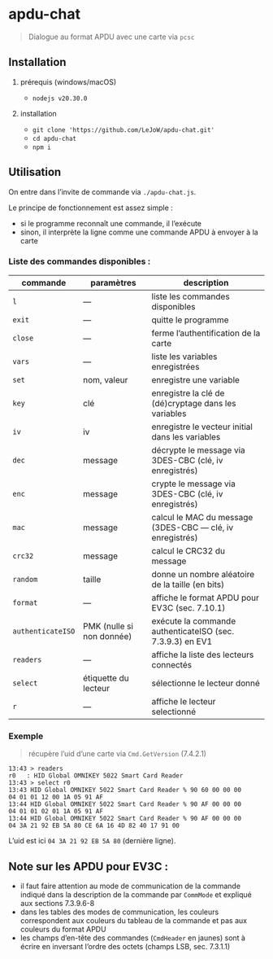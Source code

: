 # apdu-chat

> Dialogue au format APDU avec une carte via `pcsc`

## Installation

1. prérequis (windows/macOS)

    - `nodejs v20.30.0`

2. installation
    - `git clone 'https://github.com/LeJoW/apdu-chat.git'`
    - `cd apdu-chat`
    - `npm i`

## Utilisation

On entre dans l’invite de commande via `./apdu-chat.js`.

Le principe de fonctionnement est assez simple&nbsp;:

-   si le programme reconnaît une commande, il l’exécute
-   sinon, il interprète la ligne comme une commande APDU à envoyer à la carte

### Liste des commandes disponibles&nbsp;:

| commande          | paramètres                | description                                               |
| ----------------- | ------------------------- | --------------------------------------------------------- |
| `l`               | —                         | liste les commandes disponibles                           |
| `exit`            | —                         | quitte le programme                                       |
| `close`           | —                         | ferme l’authentification de la carte                      |
| `vars`            | —                         | liste les variables enregistrées                          |
| `set`             | nom, valeur               | enregistre une variable                                   |
| `key`             | clé                       | enregistre la clé de (dé)cryptage dans les variables      |
| `iv`              | iv                        | enregistre le vecteur initial dans les variables          |
| `dec`             | message                   | décrypte le message via 3DES-CBC (clé, iv enregistrés)    |
| `enc`             | message                   | crypte le message via 3DES-CBC (clé, iv enregistrés)      |
| `mac`             | message                   | calcul le MAC du message (3DES-CBC — clé, iv enregistrés) |
| `crc32`           | message                   | calcul le CRC32 du message                                |
| `random`          | taille                    | donne un nombre aléatoire de la taille (en bits)          |
| `format`          | —                         | affiche le format APDU pour EV3C (sec. 7.10.1)            |
| `authenticateISO` | PMK (nulle si non donnée) | exécute la commande authenticateISO (sec. 7.3.9.3) en EV1 |
| `readers`         | —                         | affiche la liste des lecteurs connectés                   |
| `select`          | étiquette du lecteur      | sélectionne le lecteur donné                              |
| `r`               | —                         | affiche le lecteur selectionné                            |

### Exemple

> récupère l’uid d’une carte via `Cmd.GetVersion` (7.4.2.1)

```
13:43 > readers
r0   : HID Global OMNIKEY 5022 Smart Card Reader
13:43 > select r0
13:43 HID Global OMNIKEY 5022 Smart Card Reader % 90 60 00 00 00
04 01 01 12 00 1A 05 91 AF
13:44 HID Global OMNIKEY 5022 Smart Card Reader % 90 AF 00 00 00
04 01 01 02 01 1A 05 91 AF
13:44 HID Global OMNIKEY 5022 Smart Card Reader % 90 AF 00 00 00
04 3A 21 92 EB 5A 80 CE 6A 16 4D 82 40 17 91 00
```

L’uid est ici `04 3A 21 92 EB 5A 80` (dernière ligne).

## Note sur les APDU pour EV3C&nbsp;:

-   il faut faire attention au mode de communication de la commande indiqué dans la description de la commande par `CommMode`
    et expliqué aux sections 7.3.9.6-8
-   dans les tables des modes de communication, les couleurs correspondent aux couleurs du tableau de la commande
    et pas aux couleurs du format APDU
-   les champs d’en-tête des commandes (`CmdHeader` en jaunes) sont à écrire en inversant l’ordre des octets (champs LSB, sec. 7.3.1.1)
